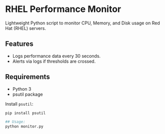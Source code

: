 # RHEL Performance Monitor

Lightweight Python script to monitor CPU, Memory, and Disk usage on Red Hat (RHEL) servers.

## Features
- Logs performance data every 30 seconds.
- Alerts via logs if thresholds are crossed.

## Requirements
- Python 3
- psutil package

Install `psutil`:
```bash
pip install psutil

## Usage:
python monitor.py
